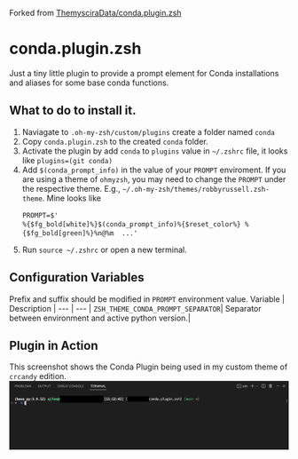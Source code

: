 Forked from [ThemysciraData/conda.plugin.zsh](https://github.com/ThemysciraData/conda.plugin.zsh)

# conda.plugin.zsh
Just a tiny little plugin to provide a prompt element for Conda installations and aliases for some base conda functions.


## What to do to install it.

1. Naviagate to `.oh-my-zsh/custom/plugins`
 create a folder named `conda`
2. Copy `conda.plugin.zsh` to the created `conda` folder.
3. Activate the plugin by add `conda` to `plugins` value in `~/.zshrc` file, it looks like `plugins=(git conda)`
4. Add `$(conda_prompt_info)` in the value of your `PROMPT` enviroment. If you are using a theme of `ohmyzsh`, you may need to change the `PROMPT` under the respective theme. E.g., `~/.oh-my-zsh/themes/robbyrussell.zsh-theme`. Mine looks like 
    ```
    PROMPT=$'
    %{$fg_bold[white]%}$(conda_prompt_info)%{$reset_color%} %{$fg_bold[green]%}%n@%m  ...'
    ```
5. Run `source ~/.zshrc` or open a new terminal.

## Configuration Variables
Prefix and suffix should be modified in `PROMPT` environment value.
Variable | Description |
--- | --- |
`ZSH_THEME_CONDA_PROMPT_SEPARATOR`| Separator between environment and active python version.|

## Plugin in Action
This screenshot shows the Conda Plugin being used in my custom theme of `crcandy` edition.
![Screen Shot 2022-02-02 at 19 56 07](./vscEg.png)

